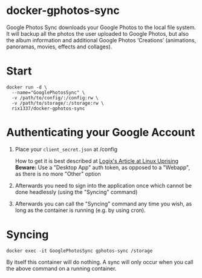 # docker-gphotos-sync

Google Photos Sync downloads your Google Photos to the local file system.
It will backup all the photos the user uploaded to Google Photos, but also
the album information and additional Google Photos ‘Creations’ (animations, panoramas, movies, effects and collages).

# Start

```
docker run -d \
  --name="GooglePhotosSync" \
  -v /path/to/config/:/config:rw \
  -v /path/to/storage/:/storage:rw \
  rix1337/docker-gphotos-sync
  ```
  
# Authenticating your Google Account

1. Place your `client_secret.json` at /config

   How to get it is best described at [Logix's Article at Linux Uprising](https://www.linuxuprising.com/2019/06/how-to-backup-google-photos-to-your.html)
   **Beware:** Use a "Desktop App" auth token, as opposed to a "Webapp", as there is no more "Other" option 

2. Afterwards you need to sign into the application once which cannot be done headlessly (using the "Syncing" command)
3. Afterwards you can call the "Syncing" command any time you wish, as long as the container is running (e.g. by using cron).

# Syncing

`docker exec -it GooglePhotosSync gphotos-sync /storage`

By itself this container will do nothing. A sync will only occur when you call the above command on a running container.
